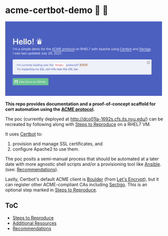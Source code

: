 # acme-certbot-demo :robot: :closed_lock_with_key: 

<a href="http://dco01la-1692s.cfs.its.nyu.edu/">
  <img alt="screenshot of test app" src="app/assets/screenshot-https.png" width="500">
</a>

**This repo provides documentation and a proof-of-concept scaffold for cert automation using the [ACME protocol](https://sectigo.com/resource-library/what-is-acme-protocol).**

The poc (currently deployed at http://dco01la-1692s.cfs.its.nyu.edu/) can be recreated by following along with [Steps to Reproduce](docs/STEPS_TO_REPRODUCE.md) on a RHEL7 VM.

It uses [Certbot](https://certbot.eff.org/) to:
1. provision and manage SSL certificates, and
2.  configure Apache2 to use them.

The poc posits a semi-manual process that should be automated at a later date with more agnostic shell scripts and/or a provisioning tool like [Ansible](https://www.ansible.com/). (see: [Recommendations](docs/RECOMMENDATIONS.md)).

Lastly, Certbot's default ACME client is [Boulder](https://github.com/letsencrypt/boulder) (from [Let's Encrypt](https://letsencrypt.org/)), but it can register other ACME-compliant CAs including [Sectigo](https://sectigo.com/). This is an optional step marked in [Steps to Reproduce](docs/STEPS_TO_REPRODUCE.md).

## ToC
- [Steps to Reproduce](docs/STEPS_TO_REPRODUCE.md)
- [Additional Resources](docs/RESOURCES.md)
- [Recommendations](docs/RECOMMENDATIONS.md)
